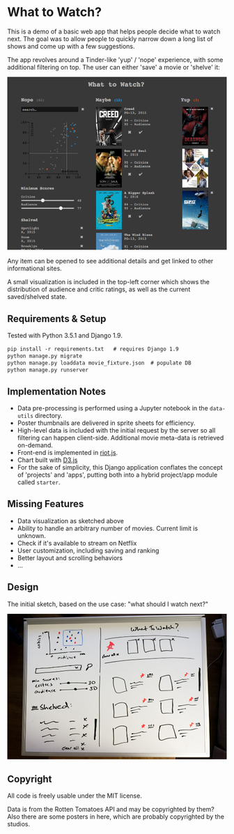 # What to Watch?

This is a demo of a basic web app that helps people decide what to watch next. The goal was to allow people to quickly narrow down a long list of shows and come up with a few suggestions.

The app revolves around a Tinder-like 'yup' / 'nope' experience, with some additional filtering on top. The user can either 'save' a movie or 'shelve' it:

![Screenshot](screenshot.png)

Any item can be opened to see additional details and get linked to other informational sites.

A small visualization is included in the top-left corner which shows the distribution of audience and critic ratings, as well as the current saved/shelved state.

## Requirements & Setup

Tested with Python 3.5.1 and Django 1.9.

```
pip install -r requirements.txt   # requires Django 1.9
python manage.py migrate
python manage.py loaddata movie_fixture.json  # populate DB
python manage.py runserver
```

## Implementation Notes

* Data pre-processing is performed using a Jupyter notebook in the `data-utils` directory.
* Poster thumbnails are delivered in sprite sheets for efficiency.
* High-level data is included with the initial request by the server so all filtering can happen client-side. Additional movie meta-data is retrieved on-demand.
* Front-end is implemented in [riot.js](http://riotjs.com/).
* Chart built with [D3.js](https://d3js.org/)
* For the sake of simplicity, this Django application conflates the concept of 'projects' and 'apps', putting both into a hybrid project/app module called `starter`.


## Missing Features

* Data visualization as sketched above
* Ability to handle an arbitrary number of movies. Current limit is unknown.
* Check if it's available to stream on Netflix
* User customization, including saving and ranking
* Better layout and scrolling behaviors
* ...


## Design

The initial sketch, based on the use case: "what should I watch next?"

![Sketch](sketch.jpg)


## Copyright

All code is freely usable under the MIT license.

Data is from the Rotten Tomatoes API and may be copyrighted by them? Also there are some posters in here, which are probably copyrighted by the studios. 

